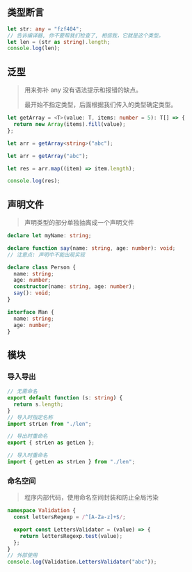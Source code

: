 <!--
title: 42-TypeScript入门
sort:
-->

## 类型断言

```typescript
let str: any = "fzf404";
// 告诉编译器, 你不要帮我们检查了, 相信我，它就是这个类型。
let len = (str as string).length;
console.log(len);
```

## 泛型

> 用来弥补 any 没有语法提示和报错的缺点。
>
> 最开始不指定类型，后面根据我们传入的类型确定类型。

```typescript
let getArray = <T>(value: T, items: number = 5): T[] => {
  return new Array(items).fill(value);
};

let arr = getArray<string>("abc");

let arr = getArray("abc");

let res = arr.map((item) => item.length);

console.log(res);
```

## 声明文件

> 声明类型的部分单独抽离成一个声明文件

```typescript
declare let myName: string;

declare function say(name: string, age: number): void;
// 注意点: 声明中不能出现实现

declare class Person {
  name: string;
  age: number;
  constructor(name: string, age: number);
  say(): void;
}

interface Man {
  name: string;
  age: number;
}
```

## 模块

### 导入导出

```typescript
// 无需命名
export default function (s: string) {
  return s.length;
}
// 导入时指定名称
import strLen from "./len";

// 导出时重命名
export { strLen as getLen };

// 导入时重命名
import { getLen as strLen } from "./len";
```

### 命名空间

> 程序内部代码，使用命名空间封装和防止全局污染

```typescript
namespace Validation {
  const lettersRegexp = /^[A-Za-z]+$/;

  export const LettersValidator = (value) => {
    return lettersRegexp.test(value);
  };
}
// 外部使用
console.log(Validation.LettersValidator("abc"));
```
